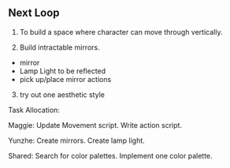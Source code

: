 ## Next Loop

1. To build a space where character can move through vertically.

2. Build intractable mirrors.
- mirror
- Lamp Light to be reflected
- pick up/place mirror actions

3. try out one aesthetic style 

Task Allocation:

Maggie:
  Update Movement script. 
  Write action script.
  
Yunzhe:
  Create mirrors.
  Create lamp light.
  
Shared:
  Search for color palettes.
  Implement one color palette.

